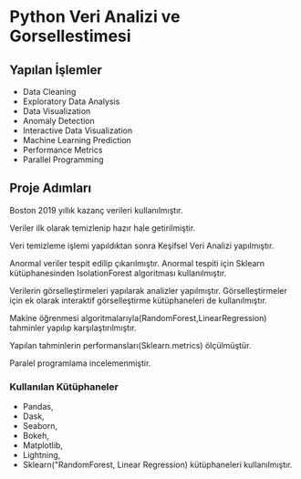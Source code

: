 # Python Veri Analizi ve Gorsellestimesi

## Yapılan İşlemler

- Data Cleaning
- Exploratory Data Analysis
- Data Visualization
- Anomaly Detection
- Interactive Data Visualization
- Machine Learning Prediction
- Performance Metrics
- Parallel Programming


## Proje Adımları

Boston 2019 yıllık kazanç verileri kullanılmıştır.

Veriler ilk olarak temizlenip hazır hale getirilmiştir. 

Veri temizleme işlemi yapıldıktan sonra Keşifsel Veri Analizi yapılmıştır.

Anormal veriler tespit edilip çıkarılmıştır. Anormal tespiti için Sklearn kütüphanesinden IsolationForest algoritması kullanılmıştır.

Verilerin görselleştirmeleri yapılarak analizler yapılmıştır. Görselleştirmeler için ek olarak interaktif görselleştirme kütüphaneleri de kullanılmıştır.

Makine öğrenmesi algoritmalarıyla(RandomForest,LinearRegression) tahminler yapılıp karşılaştırılmıştır.

Yapılan tahminlerin performansları(Sklearn.metrics) ölçülmüştür.

Paralel programlama incelemenmiştir.

### Kullanılan Kütüphaneler
- Pandas, 
- Dask,
- Seaborn, 
- Bokeh, 
- Matplotlib, 
- Lightning, 
- Sklearn("RandomForest, Linear Regression) kütüphaneleri kullanılmıştır.


